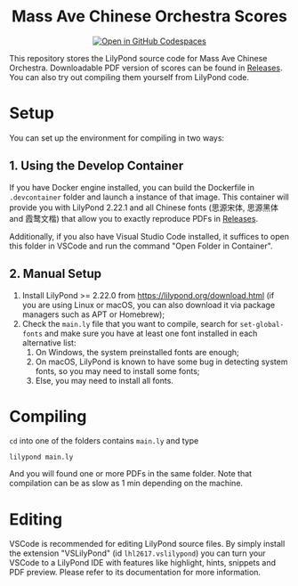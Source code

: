 <h1 align=center>Mass Ave Chinese Orchestra Scores</h1>

<p align=center>
  <a href="https://github.com/codespaces/new?hide_repo_select=true&ref=master&repo=442282629"><img src="https://github.com/codespaces/badge.svg" alt="Open in GitHub Codespaces" /></a>
</p>

This repository stores the LilyPond source code for Mass Ave Chinese Orchestra. Downloadable PDF version of scores can be found in [Releases](https://github.com/tansongchen/mass-ave/releases). You can also try out compiling them yourself from LilyPond code.

# Setup

You can set up the environment for compiling in two ways:

## 1. Using the Develop Container

If you have Docker engine installed, you can build the Dockerfile in `.devcontainer` folder and launch a instance of that image. This container will provide you with LilyPond 2.22.1 and all Chinese fonts (思源宋体, 思源黑体 and 霞鹜文楷) that allow you to exactly reproduce PDFs in [Releases](https://github.com/tansongchen/mass-ave/releases).

Additionally, if you also have Visual Studio Code installed, it suffices to open this folder in VSCode and run the command "Open Folder in Container".

## 2. Manual Setup

1. Install LilyPond >= 2.22.0 from https://lilypond.org/download.html (if you are using Linux or macOS, you can also download it via package managers such as APT or Homebrew);
2. Check the `main.ly` file that you want to compile, search for `set-global-fonts` and make sure you have at least one font installed in each alternative list:
   1. On Windows, the system preinstalled fonts are enough;
   2. On macOS, LilyPond is known to have some bug in detecting system fonts, so you may need to install some fonts;
   3. Else, you may need to install all fonts.

# Compiling

`cd` into one of the folders contains `main.ly` and type

```
lilypond main.ly
```

And you will found one or more PDFs in the same folder. Note that compilation can be as slow as 1 min depending on the machine.

# Editing

VSCode is recommended for editing LilyPond source files. By simply install the extension "VSLilyPond" (id `lhl2617.vslilypond`) you can turn your VSCode to a LilyPond IDE with features like highlight, hints, snippets and PDF preview. Please refer to its documentation for more information.
